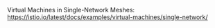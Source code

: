 Virtual Machines in Single-Network Meshes: https://istio.io/latest/docs/examples/virtual-machines/single-network/
